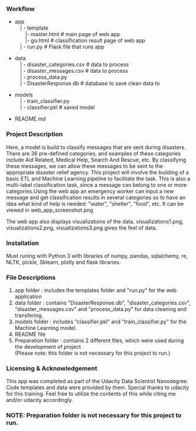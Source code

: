 ### Workflow
- app<br>
&emsp;| - template<br>
&emsp;&emsp;|- master.html  # main page of web app<br>
&emsp;&emsp;|- go.html  # classification result page of web app<br>
&emsp;| - run.py  # Flask file that runs app<br>

- data<br>
&emsp;| - disaster_categories.csv  # data to process <br>
&emsp;| - disaster_messages.csv  # data to process<br>
&emsp;| - process_data.py<br>
&emsp;| - DisasterResponse.db   # database to save clean data to<br>

- models<br>
&emsp;| - train_classifier.py<br>
&emsp;| - classifier.pkl  # saved model <br>

- README.md<br>

### Project Description

Here, a model is build to classify messages that are sent during disasters. There are 36 pre-defined categories, and examples of these categories include Aid Related, Medical Help, Search And Rescue, etc. By classifying these messages, we can allow these messages to be sent to the appropriate disaster relief agency. This project will involve the building of a basic ETL and Machine Learning pipeline to facilitate the task. This is also a multi-label classification task, since a message can belong to one or more categories.Using the web app an emergency worker can input a new message and get classification results in several categories so to have an idea what kind of help is needed: "water", "shelter", "food", etc.
It can be viewed in web_app_screenshot.png<br>

The web app also displays visualizations of the data.
visualizations1.png, visualizations2.png, visualizations3.png gives the feel of data.<br>

### Installation
Must runing with Python 3 with libraries of numpy, pandas, sqlalchemy, re, NLTK, pickle, Sklearn, plotly and flask libraries.<br>

### File Descriptions
1. app folder : includes the templates folder and "run.py" for the web application<br>
2. data folder : contains "DisasterResponse.db", "disaster_categories.csv", "disaster_messages.csv" and "process_data.py" for data cleaning and transfering.
3. models folder : includes "classifier.pkl" and "train_classifier.py" for the Machine Learning model.<br>
4. README file<br>
5. Preparation folder : contains 2 different files, which were used during the development of project <br>(Please note: this folder is not necessary for this project to run.)<br>

### Licensing & Acknowledgement
This app was completed as part of the Udacity Data Scientist Nanodegree. Code templates and data were provided by them. Special thanks to udacity for this training. Feel free to utilize the contents of this while citing me and/or udacity accordingly.<br>

### NOTE: Preparation folder is not necessary for this project to run.
